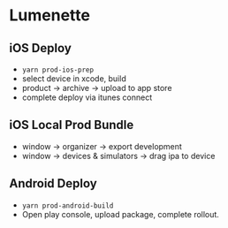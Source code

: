 # Lumenette

## iOS Deploy

* `yarn prod-ios-prep`
* select device in xcode, build
* product -> archive -> upload to app store
* complete deploy via itunes connect

## iOS Local Prod Bundle

* window -> organizer -> export development
* window -> devices & simulators -> drag ipa to device

## Android Deploy

* `yarn prod-android-build`
* Open play console, upload package, complete rollout.
